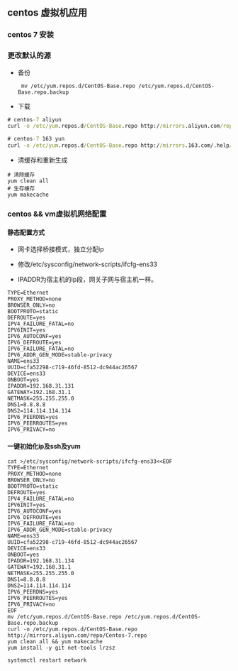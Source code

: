 ## centos 虚拟机应用

### centos 7 安装


### 更改默认的源

- 备份
	
       mv /etc/yum.repos.d/CentOS-Base.repo /etc/yum.repos.d/CentOS-Base.repo.backup

- 下载

```cmd
# centos-7 aliyun
curl -o /etc/yum.repos.d/CentOS-Base.repo http://mirrors.aliyun.com/repo/Centos-7.repo

# centos-7 163 yun
curl -o /etc/yum.repos.d/CentOS-Base.repo http://mirrors.163.com/.help/CentOS5-Base-163.repo


```

- 清缓存和重新生成

```
# 清除缓存
yum clean all
# 生存缓存
yum makecache
```

### centos && vm虚拟机网络配置

#### 静态配置方式

- 网卡选择桥接模式，独立分配ip

- 修改/etc/sysconfig/network-scripts/ifcfg-ens33

- IPADDR为宿主机的ip段，网关子网与宿主机一样。
```
TYPE=Ethernet
PROXY_METHOD=none
BROWSER_ONLY=no
BOOTPROTO=static
DEFROUTE=yes
IPV4_FAILURE_FATAL=no
IPV6INIT=yes
IPV6_AUTOCONF=yes
IPV6_DEFROUTE=yes
IPV6_FAILURE_FATAL=no
IPV6_ADDR_GEN_MODE=stable-privacy
NAME=ens33
UUID=cfa52298-c719-46fd-8512-dc944ac26567
DEVICE=ens33
ONBOOT=yes
IPADDR=192.168.31.131
GATEWAY=192.168.31.1
NETMASK=255.255.255.0
DNS1=8.8.8.8
DNS2=114.114.114.114
IPV6_PEERDNS=yes
IPV6_PEERROUTES=yes
IPV6_PRIVACY=no

```

#### 一键初始化ip及ssh及yum

```shell script
cat >/etc/sysconfig/network-scripts/ifcfg-ens33<<EOF
TYPE=Ethernet
PROXY_METHOD=none
BROWSER_ONLY=no
BOOTPROTO=static
DEFROUTE=yes
IPV4_FAILURE_FATAL=no
IPV6INIT=yes
IPV6_AUTOCONF=yes
IPV6_DEFROUTE=yes
IPV6_FAILURE_FATAL=no
IPV6_ADDR_GEN_MODE=stable-privacy
NAME=ens33
UUID=cfa52298-c719-46fd-8512-dc944ac26567
DEVICE=ens33
ONBOOT=yes
IPADDR=192.168.31.134
GATEWAY=192.168.31.1
NETMASK=255.255.255.0
DNS1=8.8.8.8
DNS2=114.114.114.114
IPV6_PEERDNS=yes
IPV6_PEERROUTES=yes
IPV6_PRIVACY=no
EOF
mv /etc/yum.repos.d/CentOS-Base.repo /etc/yum.repos.d/CentOS-Base.repo.backup
curl -o /etc/yum.repos.d/CentOS-Base.repo http://mirrors.aliyun.com/repo/Centos-7.repo
yum clean all && yum makecache
yum install -y git net-tools lrzsz

systemctl restart network
```